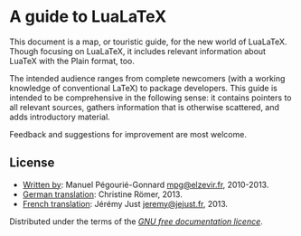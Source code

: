 # A guide to LuaLaTeX

This document is a map, or touristic guide, for the new world of LuaLaTeX.
Though focusing on LuaLaTeX, it includes relevant information about LuaTeX
with the Plain format, too.

The intended audience ranges from complete newcomers (with a working knowledge
of conventional LaTeX) to package developers. This guide is intended to be
comprehensive in the following sense: it contains pointers to all relevant
sources, gathers information that is otherwise scattered, and adds
introductory material.

Feedback and suggestions for improvement are most welcome.

## License

- [Written by](https://ctan.org/pkg/lualatex-doc): Manuel Pégourié-Gonnard <mpg@elzevir.fr>, 2010-2013.
- [German translation](https://www.ctan.org/pkg/lualatex-doc-de): Christine Römer, 2013.
- [French translation](https://github.com/jejust/lualatex-doc-fr): Jérémy Just <jeremy@jejust.fr>, 2013.

Distributed under the terms of the [_GNU free documentation licence_](http://www.gnu.org/licenses/fdl.html).
